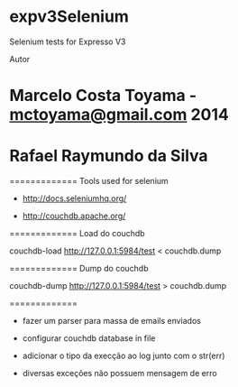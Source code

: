 expv3Selenium
=============

Selenium tests for Expresso V3

Autor 
# Marcelo Costa Toyama - mctoyama@gmail.com 2014
# Rafael Raymundo da Silva

=============
Tools used for selenium

* http://docs.seleniumhq.org/

* http://couchdb.apache.org/

=============
Load do couchdb

couchdb-load http://127.0.0.1:5984/test < couchdb.dump

=============
Dump do couchdb

couchdb-dump http://127.0.0.1:5984/test > couchdb.dump

=============

- fazer um parser para massa de emails enviados

- configurar couchdb database in file

- adicionar o tipo da execção ao log junto com o str(err)
- diversas exceções não possuem mensagem de erro